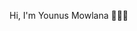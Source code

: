 Hi, I'm Younus Mowlana 👋👨‍💻

<!--
I'm an Undergraduate student, Problem Solver, Programmer !!
- 🔭 I’m currently working on MERN project.
- 🌱 I’m currently learning new techs.
- 👯 I’m looking to collaborate with other Programmers.
- 💬 Ask me about Anything
- ⚡ Fun fact: Football lover⚽
-->
